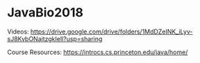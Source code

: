 # JavaBio2018

Videos:
https://drive.google.com/drive/folders/1MdDZeINK_iLyv-sJ8KvbONajtzgkIell?usp=sharing

Course Resources:
https://introcs.cs.princeton.edu/java/home/
